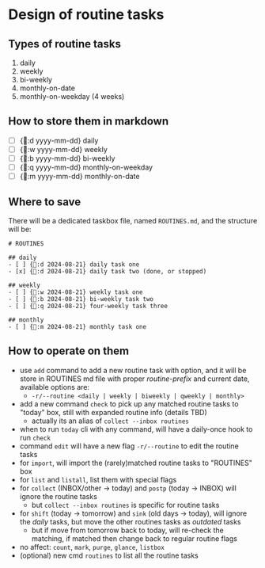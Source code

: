 # Design of routine tasks

## Types of routine tasks
1. daily
2. weekly
3. bi-weekly
4. monthly-on-date
5. monthly-on-weekday (4 weeks)

## How to store them in markdown
- [ ] {󰃵:d yyyy-mm-dd} daily
- [ ] {󰃵:w yyyy-mm-dd} weekly
- [ ] {󰃵:b yyyy-mm-dd} bi-weekly
- [ ] {󰃵:q yyyy-mm-dd} monthly-on-weekday
- [ ] {󰃵:m yyyy-mm-dd} monthly-on-date

## Where to save
There will be a dedicated taskbox file, named `ROUTINES.md`, and the structure will be:
```
# ROUTINES

## daily
- [ ] {󰃵:d 2024-08-21} daily task one
- [x] {󰃵:d 2024-08-21} daily task two (done, or stopped)

## weekly
- [ ] {󰃵:w 2024-08-21} weekly task one
- [ ] {󰃵:b 2024-08-21} bi-weekly task two
- [ ] {󰃵:q 2024-08-21} four-weekly task three

## monthly
- [ ] {󰃵:m 2024-08-21} monthly task one

```

## How to operate on them
* use `add` command to add a new routine task with option, and it will be store in ROUTINES md file with proper *routine-prefix* and current date, available options are:
  * `-r/--routine <daily | weekly | biweekly | qweekly | monthly>`
* add a new command `check` to pick up any matched routine tasks to "today" box, still with expanded routine info (details TBD)
  * actually its an alias of `collect --inbox routines`
* when to run `today` cli with any command, will have a daily-once hook to run `check`
* command `edit` will have a new flag `-r/--routine` to edit the routine tasks
* for `import`, will import the (rarely)matched routine tasks to "ROUTINES" box
* for `list` and `listall`, list them with special flags
* for `collect` (INBOX/other -> today) and `postp` (today -> INBOX) will ignore the routine tasks
  * but `collect --inbox routines` is specific for routine tasks
* for `shift` (today -> tomorrow) and `sink` (old days -> today), will ignore the _daily_ tasks, but move the other routines tasks as _outdated_ tasks
  * but if move from tomorrow back to today, will re-check the matching, if matched then change back to regular routine flags
* no affect: `count`, `mark`, `purge`, `glance`, `listbox`
* (optional) new cmd `routines` to list all the routine tasks
